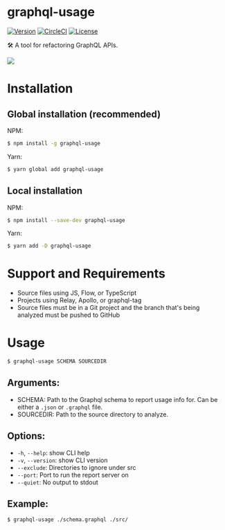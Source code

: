 # graphql-usage

[![Version](https://img.shields.io/npm/v/graphql-usage.svg)](https://npmjs.org/package/graphql-usage)
[![CircleCI](https://circleci.com/gh/CDThomas/graphql-usage/tree/master.svg?style=shield)](https://circleci.com/gh/CDThomas/graphql-usage/tree/master)
[![License](https://img.shields.io/npm/l/graphql-usage.svg)](https://github.com/CDThomas/graphql-usage/blob/master/package.json)

🛠 A tool for refactoring GraphQL APIs.

![](/demo.gif)

# Installation

## Global installation (recommended)

NPM:

```bash
$ npm install -g graphql-usage
```

Yarn:

```bash
$ yarn global add graphql-usage
```

## Local installation

NPM:

```bash
$ npm install --save-dev graphql-usage
```

Yarn:

```bash
$ yarn add -D graphql-usage
```

# Support and Requirements

- Source files using JS, Flow, or TypeScript
- Projects using Relay, Apollo, or graphql-tag
- Source files must be in a Git project and the branch that's being analyzed must be pushed to GitHub

# Usage

```bash
$ graphql-usage SCHEMA SOURCEDIR
```

## Arguments:

- SCHEMA: Path to the Graphql schema to report usage info for. Can be either a `.json` or `.graphql` file.
- SOURCEDIR: Path to the source directory to analyze.

## Options:

- `-h`, `--help`: show CLI help
- `-v`, `--version`: show CLI version
- `--exclude`: Directories to ignore under src
- `--port`: Port to run the report server on
- `--quiet`: No output to stdout

## Example:

```bash
$ graphql-usage ./schema.graphql ./src/
```
